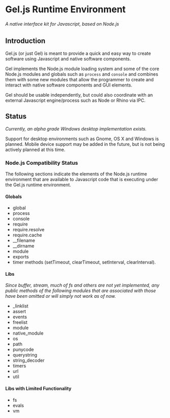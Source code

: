 # Gel.js Runtime Environment

###### *A native interface kit for Javascript, based on Node.js*

## Introduction

Gel.js (or just Gel) is meant to provide a quick and easy way to create software using Javascript and native software components.

Gel implements the Node.js module loading system and some of the core Node.js modules and globals such as `process` and `console` and combines them with some new modules that allow the programmer to create and interact with native software components and GUI elements.

Gel should be usable independently, but could also coordinate with an external Javascript engine/process such as Node or Rhino via IPC.

## Status

*Currently, an alpha grade Windows desktop implementation exists.*

Support for desktop environments such as Gnome, OS X and Windows is planned. Mobile device support may be added in the future, but is not being actively planned at this time.

### Node.js Compatibility Status

The following sections indicate the elements of the Node.js runtime environment that are available to Javascript code that is executing under the Gel.js runtime environment.

#### Globals

- global
- process
- console
- require
 - require.resolve
 - require.cache
- __filename
- __dirname
- module
- exports
- timer methods (setTimeout, clearTimeout, setInterval, clearInterval).

#### Libs

*Since buffer, stream, much of fs and others are not yet implemented, any public methods of the following modules that are associated with those have been omitted or will simply not work as of now.*

- _linklist
- assert
- events
- freelist
- module
- native_module
- os
- path
- punycode
- querystring
- string_decoder
- timers
- url
- util

#### Libs with Limited Functionality

- fs
- evals
- vm

